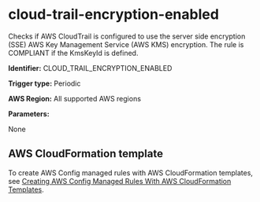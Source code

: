 # cloud\-trail\-encryption\-enabled<a name="cloud-trail-encryption-enabled"></a>

Checks if AWS CloudTrail is configured to use the server side encryption \(SSE\) AWS Key Management Service \(AWS KMS\) encryption\. The rule is COMPLIANT if the KmsKeyId is defined\. 

**Identifier:** CLOUD\_TRAIL\_ENCRYPTION\_ENABLED

**Trigger type:** Periodic

**AWS Region:** All supported AWS regions

**Parameters:**

None  

## AWS CloudFormation template<a name="w85aac12c32c17b9d109c15"></a>

To create AWS Config managed rules with AWS CloudFormation templates, see [Creating AWS Config Managed Rules With AWS CloudFormation Templates](aws-config-managed-rules-cloudformation-templates.md)\.